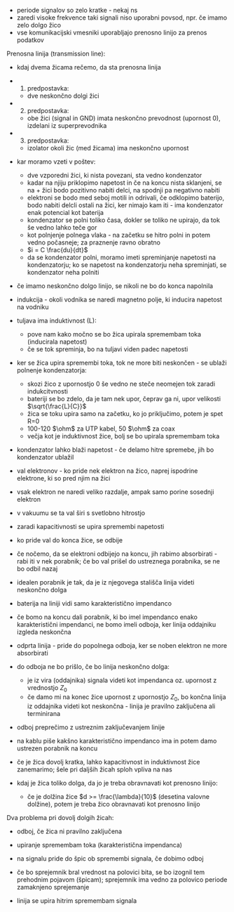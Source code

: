 - periode signalov so zelo kratke - nekaj ns
- zaredi visoke frekvence taki signali niso uporabni povsod, npr. če imamo zelo dolgo žico
- vse komunikacijski vmesniki uporabljajo prenosno linijo za prenos podatkov

Prenosna linija (transmission line):
- kdaj dvema žicama rečemo, da sta prenosna linija
- 1. predpostavka:
	- dve neskončno dolgi žici
- 2. predpostavka:
	- obe žici (signal in GND) imata neskončno prevodnost (upornost 0), izdelani iz superprevodnika
- 3. predpostavka:
	- izolator okoli žic (med žicama) ima neskončno upornost
- kar moramo vzeti v poštev:
	- dve vzporedni žici, ki nista povezani, sta vedno kondenzator
	- kadar na njiju priklopimo napetost in če na koncu nista sklanjeni, se na + žici bodo pozitivno nabiti delci, na spodnji pa negativno nabiti
	- elektroni se bodo med seboj motili in odrivali, če odklopimo baterijo, bodo nabiti delcli ostali na žici, ker nimajo kam iti - ima kondenzator enak potencial kot baterija
	- kondenzator se polni toliko časa, dokler se toliko ne upirajo, da tok še vedno lahko teče gor
	- kot polnjenje polnega vlaka - na začetku se hitro polni in potem vedno počasneje; za praznenje ravno obratno
	- $i = C \frac{du}{dt}$
	- da se kondenzator polni, moramo imeti spreminjanje napetosti na kondenzatorju; ko se napetost na kondenzatorju neha spreminjati, se kondenzator neha polniti
- če imamo neskončno dolgo linijo, se nikoli ne bo do konca napolnila

- indukcija - okoli vodnika se naredi magnetno polje, ki inducira napetost na vodniku
- tuljava ima induktivnost (L):
	- pove nam kako močno se bo žica upirala spremembam toka (inducirala napetost)
	- če se tok spreminja, bo na tuljavi viden padec napetosti

- ker se žica upira spremembi toka, tok ne more biti neskončen - se ublaži polnenje kondenzatorja:
	- skozi žico z upornostjo 0 še vedno ne steče neomejen tok zaradi indukcitvnosti
	- bateriji se bo zdelo, da je tam nek upor, čeprav ga ni, upor velikosti $\sqrt{\frac{L}{C}}$
	- žica se toku upira samo na začetku, ko jo priključimo, potem je spet R=0
	- 100-120 $\ohm$ za UTP kabel, 50 $\ohm$ za coax
	- večja kot je induktivnost žice, bolj se bo upirala spremembam toka

- kondenzator lahko blaži napetost - če delamo hitre spremebe, jih bo kondenzator ublažil

- val elektronov - ko pride nek elektron na žico, naprej ispodrine elektrone, ki so pred njim na žici
- vsak elektron ne naredi veliko razdalje, ampak samo porine sosednji elektron
- v vakuumu se ta val širi s svetlobno hitrostjo
- zaradi kapacitivnosti se upira spremembi napetosti

- ko pride val do konca žice, se odbije
- če nočemo, da se elektroni odbijejo na koncu, jih rabimo absorbirati - rabi iti v nek porabnik; če bo val prišel do ustreznega porabnika, se ne bo odbil nazaj
- idealen porabnik je tak, da je iz njegovega stališča linija videti neskončno dolga

- baterija na liniji vidi samo karakteristično impendanco
- če bomo na koncu dali porabnik, ki bo imel impendanco enako karakteristični impendanci, ne bomo imeli odboja, ker linija oddajniku izgleda neskončna
- odprta linija - pride do popolnega odboja, ker se noben elektron ne more absorbirati
- do odboja ne bo prišlo, če bo linija neskončno dolga:
	- je iz vira (oddajnika) signala videti kot impendanca oz. upornost z vrednostjo $Z_0$
	- če damo mi na konec žice upornost z upornostjo $Z_0$, bo končna linija iz oddajnika videti kot neskončna - linija je pravilno zaključena ali terminirana

- odboj preprečimo z ustreznim zaključevanjem linije
- na kablu piše kakšno karakteristično impendanco ima in potem damo ustrezen porabnik na koncu

- če je žica dovolj kratka, lahko kapacitivnost in induktivnost žice zanemarimo; šele pri daljših žicah sploh vpliva na nas
- kdaj je žica toliko dolga, da jo je treba obravnavati kot prenosno linijo:
	- če je dolžina žice $d >= \frac{\lambda}{10}$ (desetina valovne dolžine), potem je treba žico obravnavati kot prenosno linijo

Dva problema pri dovolj dolgih žicah:
- odboj, če žica ni pravilno zaključena
- upiranje spremembam toka (karakteristična impendanca)

- na signalu pride do špic ob spremembi signala, če dobimo odboj
- če bo sprejemnik bral vrednost na polovici bita, se bo izognil tem prehodnim pojavom (špicam); sprejemnik ima vedno za polovico periode zamaknjeno sprejemanje
- linija se upira hitrim spremembam signala
